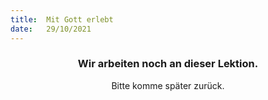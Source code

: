 ```yaml
---
title:  Mit Gott erlebt
date:   29/10/2021
---
```


### <center>Wir arbeiten noch an dieser Lektion.</center>
<center>Bitte komme später zurück.</center>